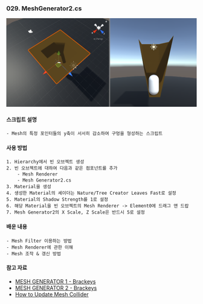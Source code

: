 ### 029. MeshGenerator2.cs

![Mesh_test](./meshTest.PNG)

#### 스크립트 설명 
	- Mesh의 특정 포인터들의 y축이 서서히 감소하여 구멍을 형성하는 스크립트



#### 사용 방법 
	1. Hierarchy에서 빈 오브젝트 생성
	2. 빈 오브젝트에 대하여 다음과 같은 컴포넌트를 추가
		- Mesh Renderer
		- Mesh Generator2.cs
	3. Material을 생성
	4. 생성한 Material의 셰이더는 Nature/Tree Creator Leaves Fast로 설정
	5. Material의 Shadow Strength를 1로 설정
	6. 해당 Material을 빈 오브젝트의 Mesh Renderer -> Element0에 드래그 앤 드랍
	7. Mesh Generator2의 X Scale, Z Scale은 반드시 5로 설정



#### 배운 내용 
	- Mesh Filter 이용하는 방법
	- Mesh Renderer에 관한 이해
	- Mesh 조작 & 갱신 방법
	


#### 참고 자료
 - [MESH GENERATOR 1 - Brackeys](https://www.youtube.com/watch?v=eJEpeUH1EMg)
 - [MESH GENERATOR 2 - Brackeys](https://www.youtube.com/watch?v=64NblGkAabk)
 - [How to Update Mesh Collider](https://answers.unity.com/questions/193630/modify-mesh-collider-when-modifying-vertices.html)

